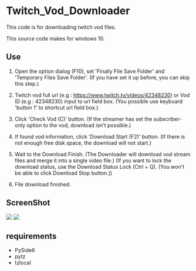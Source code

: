 # Twitch_Vod_Downloader
This code is for downloading twitch vod files. 

This source code makes for windows 10. 

## Use
1. Open the option dialog (F10), set 'Finally File Save Folder' and 'Temporary Files Save Folder'. (If you have set it up before, you can skip this step.)

2. Twitch vod full url (e.g : https://www.twitch.tv/videos/42348230) or Vod ID (e.g : 42348230) input to url field box.
(You possible use keyboard 'button 1' to shortcut url field box.)

3. Click 'Check Vod (C)' button. 
(If the streamer has set the subscriber-only option to the vod, download isn't possible.)

4. If found vod information, click 'Download Start (F2)' button.
(If there is not enough free disk space, the download will not start.)

5. Wait to the Download Finish. (The Downloader will download vod stream files and merge it into a single video file.) (If you want to lock the download status, use the Download Status Lock (Ctrl + Q). (You won't be able to click Download Stop button.))

6. File download finished.

## ScreenShot
<img src="https://user-images.githubusercontent.com/83168104/146208543-2ca7f494-bfbd-42a5-9e15-cc9bb337824e.png">
<img src="https://user-images.githubusercontent.com/83168104/146045673-a5ba84b1-b4ff-4079-a975-5a027761283c.png">

## requirements
* PySide6
* pytz
* tzlocal